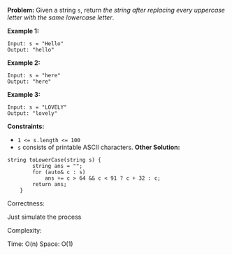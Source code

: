 **Problem:**
Given a string `s`, return *the string after replacing every uppercase letter with the same lowercase letter*.

 

**Example 1:**

```
Input: s = "Hello"
Output: "hello"
```

**Example 2:**

```
Input: s = "here"
Output: "here"
```

**Example 3:**

```
Input: s = "LOVELY"
Output: "lovely"
```

 

**Constraints:**

- `1 <= s.length <= 100`
- `s` consists of printable ASCII characters.
**Other Solution:**
```
string toLowerCase(string s) {
        string ans = "";
        for (auto& c : s)
            ans += c > 64 && c < 91 ? c + 32 : c;
        return ans;
    }
```
Correctness:

Just simulate the process

Complexity:

Time: O(n)
Space: O(1)